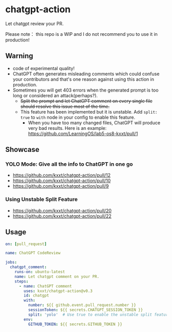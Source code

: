 # chatgpt-action

Let chatgpt review your PR.

Please note： this repo is a WIP and I do not recommend you to use it in production!

## Warning

- code of experimental quality!
- ChatGPT often generates misleading comments which could confuse your contributors and that's
one reason against using this action in production.
- Sometimes you will get 403 errors when the generated prompt is too long or considered an attack(perhaps?). 
  - ~~Split the prompt and let ChatGPT comment on every single file should resolve this issue most of the time.~~ 
  - This feature has been implemented but it is unstable. Add `split: true` to `with` node in your config to enable this feature.
    - When you have too many changed files, ChatGPT will produce very bad results. Here is an example: https://github.com/LearningOS/lab5-os8-kxxt/pull/1
## Showcase

### YOLO Mode: Give all the info to ChatGPT in one go

- https://github.com/kxxt/chatgpt-action/pull/12
- https://github.com/kxxt/chatgpt-action/pull/10
- https://github.com/kxxt/chatgpt-action/pull/9

### Using Unstable Split Feature

- https://github.com/kxxt/chatgpt-action/pull/20
- https://github.com/kxxt/chatgpt-action/pull/22

## Usage

```yaml
on: [pull_request]

name: ChatGPT CodeReview

jobs:
  chatgpt_comment:
    runs-on: ubuntu-latest
    name: Let chatgpt comment on your PR.
    steps:
      - name: ChatGPT comment
        uses: kxxt/chatgpt-action@v0.3
        id: chatgpt
        with:
          number: ${{ github.event.pull_request.number }}
          sessionToken: ${{ secrets.CHATGPT_SESSION_TOKEN }}
          split: 'yolo'  # Use true to enable the unstable split feature.
        env:
          GITHUB_TOKEN: ${{ secrets.GITHUB_TOKEN }}
```
